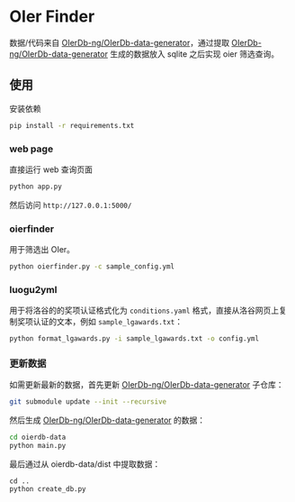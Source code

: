 # OIer Finder

数据/代码来自 [OIerDb-ng/OIerDb-data-generator](https://github.com/OIerDb-ng/OIerDb-data-generator)，通过提取 [OIerDb-ng/OIerDb-data-generator](https://github.com/OIerDb-ng/OIerDb-data-generator) 生成的数据放入 sqlite 之后实现 oier 筛选查询。

## 使用

安装依赖

```bash
pip install -r requirements.txt
```

### web page

直接运行 web 查询页面

```bash
python app.py
```

然后访问 `http://127.0.0.1:5000/`

### oierfinder

用于筛选出 OIer。

```bash
python oierfinder.py -c sample_config.yml
```

### luogu2yml


用于将洛谷的的奖项认证格式化为 `conditions.yaml` 格式，直接从洛谷网页上复制奖项认证的文本，例如 `sample_lgawards.txt`：

```bash
python format_lgawards.py -i sample_lgawards.txt -o config.yml
```

### 更新数据

如需更新最新的数据，首先更新 [OIerDb-ng/OIerDb-data-generator](https://github.com/OIerDb-ng/OIerDb-data-generator) 子仓库：

```bash
git submodule update --init --recursive
```

然后生成 [OIerDb-ng/OIerDb-data-generator](https://github.com/OIerDb-ng/OIerDb-data-generator) 的数据：

```bash
cd oierdb-data
python main.py
```

最后通过从 oierdb-data/dist 中提取数据：

```
cd ..
python create_db.py
```